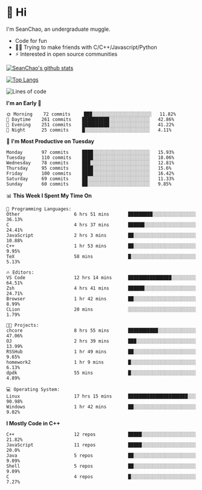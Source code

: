 # 👋 Hi
I'm SeanChao, an undergraduate muggle.

- Code for fun
- 👨‍💻 Trying to make friends with C/C++/Javascript/Python
- ⚡ Interested in open source communities

[![SeanChao's github stats](https://i-github-readme-stats.vercel.app/api?username=seanchao&show_icons=true)](https://github.com/anuraghazra/github-readme-stats)

[![Top Langs](https://i-github-readme-stats.vercel.app/api/top-langs/?username=seanchao&layout=compact)](https://github.com/anuraghazra/github-readme-stats)

<!--START_SECTION:waka-->
![Lines of code](https://img.shields.io/badge/From%20Hello%20World%20I%27ve%20Written-1.6%20million%20lines%20of%20code-blue)

**I'm an Early 🐤** 

```text
🌞 Morning    72 commits     ███░░░░░░░░░░░░░░░░░░░░░░   11.82% 
🌆 Daytime    261 commits    ██████████░░░░░░░░░░░░░░░   42.86% 
🌃 Evening    251 commits    ██████████░░░░░░░░░░░░░░░   41.22% 
🌙 Night      25 commits     █░░░░░░░░░░░░░░░░░░░░░░░░   4.11%

```
📅 **I'm Most Productive on Tuesday** 

```text
Monday       97 commits     ████░░░░░░░░░░░░░░░░░░░░░   15.93% 
Tuesday      110 commits    ████░░░░░░░░░░░░░░░░░░░░░   18.06% 
Wednesday    78 commits     ███░░░░░░░░░░░░░░░░░░░░░░   12.81% 
Thursday     95 commits     ████░░░░░░░░░░░░░░░░░░░░░   15.6% 
Friday       100 commits    ████░░░░░░░░░░░░░░░░░░░░░   16.42% 
Saturday     69 commits     ██░░░░░░░░░░░░░░░░░░░░░░░   11.33% 
Sunday       60 commits     ██░░░░░░░░░░░░░░░░░░░░░░░   9.85%

```


📊 **This Week I Spent My Time On** 

```text
💬 Programming Languages: 
Other                    6 hrs 51 mins       █████████░░░░░░░░░░░░░░░░   36.13% 
C                        4 hrs 37 mins       ██████░░░░░░░░░░░░░░░░░░░   24.41% 
JavaScript               2 hrs 3 mins        ██░░░░░░░░░░░░░░░░░░░░░░░   10.88% 
C++                      1 hr 53 mins        ██░░░░░░░░░░░░░░░░░░░░░░░   9.95% 
TeX                      58 mins             █░░░░░░░░░░░░░░░░░░░░░░░░   5.13%

🔥 Editors: 
VS Code                  12 hrs 14 mins      ████████████████░░░░░░░░░   64.51% 
Zsh                      4 hrs 41 mins       ██████░░░░░░░░░░░░░░░░░░░   24.71% 
Browser                  1 hr 42 mins        ██░░░░░░░░░░░░░░░░░░░░░░░   8.99% 
CLion                    20 mins             ░░░░░░░░░░░░░░░░░░░░░░░░░   1.79%

🐱‍💻 Projects: 
chcore                   8 hrs 55 mins       ███████████░░░░░░░░░░░░░░   47.06% 
OJ                       2 hrs 39 mins       ███░░░░░░░░░░░░░░░░░░░░░░   13.99% 
RSSHub                   1 hr 49 mins        ██░░░░░░░░░░░░░░░░░░░░░░░   9.65% 
homework2                1 hr 9 mins         █░░░░░░░░░░░░░░░░░░░░░░░░   6.13% 
dpdk                     55 mins             █░░░░░░░░░░░░░░░░░░░░░░░░   4.89%

💻 Operating System: 
Linux                    17 hrs 15 mins      ██████████████████████░░░   90.98% 
Windows                  1 hr 42 mins        ██░░░░░░░░░░░░░░░░░░░░░░░   9.02%

```

**I Mostly Code in C++** 

```text
C++                      12 repos            █████░░░░░░░░░░░░░░░░░░░░   21.82% 
JavaScript               11 repos            █████░░░░░░░░░░░░░░░░░░░░   20.0% 
Java                     5 repos             ██░░░░░░░░░░░░░░░░░░░░░░░   9.09% 
Shell                    5 repos             ██░░░░░░░░░░░░░░░░░░░░░░░   9.09% 
C                        4 repos             █░░░░░░░░░░░░░░░░░░░░░░░░   7.27%

```



<!--END_SECTION:waka-->
